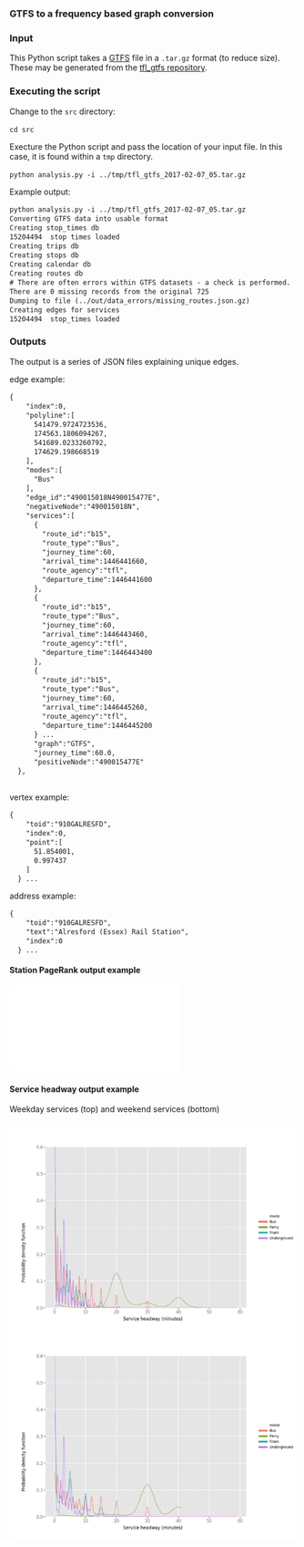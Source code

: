 ### GTFS to a frequency based graph conversion

### Input

This Python script takes a [GTFS](https://developers.google.com/transit/gtfs/) file in a `.tar.gz` format (to reduce size). These may be generated from the [tfl_gtfs repository](https://github.com/cb-cities/tfl_gtfs).

### Executing the script

Change to the `src` directory:

`cd src`

Execture the Python script and pass the location of your input file. In this case, it is found within a `tmp` directory.

`python analysis.py -i ../tmp/tfl_gtfs_2017-02-07_05.tar.gz`

Example output:

```
python analysis.py -i ../tmp/tfl_gtfs_2017-02-07_05.tar.gz
Converting GTFS data into usable format
Creating stop_times db
15204494  stop times loaded
Creating trips db
Creating stops db
Creating calendar db
Creating routes db
# There are often errors within GTFS datasets - a check is performed.
There are 0 missing records from the original 725
Dumping to file (../out/data_errors/missing_routes.json.gz)
Creating edges for services
15204494  stop_times loaded
```

### Outputs

The output is a series of JSON files explaining unique edges. 

edge example:

```
{
    "index":0,
    "polyline":[
      541479.9724723536,
      174563.1806094267,
      541689.0233260792,
      174629.198668519
    ],
    "modes":[
      "Bus"
    ],
    "edge_id":"490015018N490015477E",
    "negativeNode":"490015018N",
    "services":[
      {
        "route_id":"b15",
        "route_type":"Bus",
        "journey_time":60,
        "arrival_time":1446441660,
        "route_agency":"tfl",
        "departure_time":1446441600
      },
      {
        "route_id":"b15",
        "route_type":"Bus",
        "journey_time":60,
        "arrival_time":1446443460,
        "route_agency":"tfl",
        "departure_time":1446443400
      },
      {
        "route_id":"b15",
        "route_type":"Bus",
        "journey_time":60,
        "arrival_time":1446445260,
        "route_agency":"tfl",
        "departure_time":1446445200
      } ...
      "graph":"GTFS",
      "journey_time":60.0,
      "positiveNode":"490015477E"
  },
      
```
vertex example:
```
{
    "toid":"910GALRESFD",
    "index":0,
    "point":[
      51.854001,
      0.997437
    ]
  } ...
```

address example:

```
{
    "toid":"910GALRESFD",
    "text":"Alresford (Essex) Rail Station",
    "index":0
  } ...

```


#### Station PageRank output example
![PageRank](./pics/pagerank_graph_visualisation.pdf)
#### Service headway output example

Weekday services (top) and weekend services (bottom)

![Headway examples](./pics/headway_density_mode_merged.png)